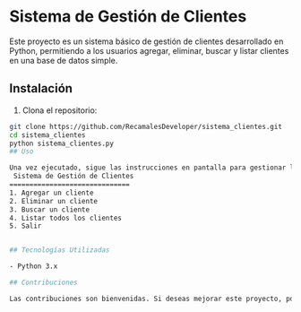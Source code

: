 # Sistema de Gestión de Clientes

Este proyecto es un sistema básico de gestión de clientes desarrollado en Python, permitiendo a los usuarios agregar, eliminar, buscar y listar clientes en una base de datos simple.
## Instalación

1. Clona el repositorio:
```bash
git clone https://github.com/RecamalesDeveloper/sistema_clientes.git
cd sistema_clientes
python sistema_clientes.py
## Uso

Una vez ejecutado, sigue las instrucciones en pantalla para gestionar los clientes.
 Sistema de Gestión de Clientes
==============================
1. Agregar un cliente
2. Eliminar un cliente
3. Buscar un cliente
4. Listar todos los clientes
5. Salir


## Tecnologías Utilizadas

- Python 3.x

## Contribuciones

Las contribuciones son bienvenidas. Si deseas mejorar este proyecto, por favor, crea un **issue** para reportar problemas o sugerir nuevas características. Si quieres contribuir con código, crea un **pull request** y describe los cambios que has realizado.
